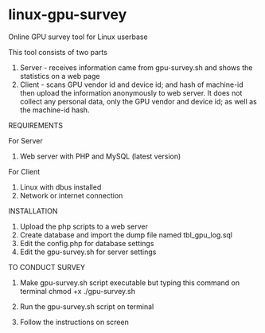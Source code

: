 # linux-gpu-survey
Online GPU survey tool for Linux userbase

This tool consists of two parts

1. Server - receives information came from gpu-survey.sh and shows the statistics on a web page
2. Client - scans GPU vendor id and device id; and hash of machine-id then upload the information anonymously to web server. It does not collect any personal data, only the GPU vendor and device id; as well as the machine-id hash.

REQUIREMENTS

For Server
1. Web server with PHP and MySQL (latest version)

For Client
1. Linux with dbus installed
2. Network or internet connection

INSTALLATION
1. Upload the php scripts to a web server
2. Create database and import the dump file named tbl_gpu_log.sql
3. Edit the config.php for database settings
4. Edit the gpu-survey.sh for server settings

TO CONDUCT SURVEY
1. Make gpu-survey.sh script executable but typing this command on terminal
chmod +x ./gpu-survey.sh

2. Run the gpu-survey.sh script on terminal
3. Follow the instructions on screen
